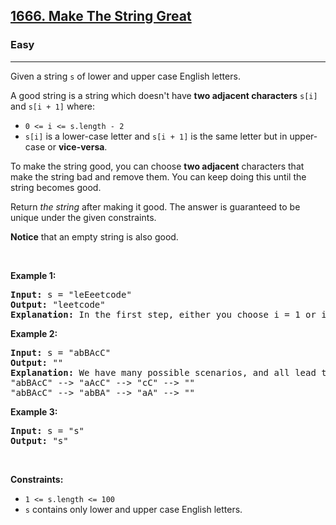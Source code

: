 <h2><a href="https://leetcode.com/problems/make-the-string-great/">1666. Make The String Great</a></h2><h3>Easy</h3><hr><p>Given a string <code>s</code> of lower and upper case English letters.</p>

<p>A good string is a string which doesn&#39;t have <strong>two adjacent characters</strong> <code>s[i]</code> and <code>s[i + 1]</code> where:</p>

<ul>
	<li><code>0 &lt;= i &lt;= s.length - 2</code></li>
	<li><code>s[i]</code> is a lower-case letter and <code>s[i + 1]</code> is the same letter but in upper-case or <strong>vice-versa</strong>.</li>
</ul>

<p>To make the string good, you can choose <strong>two adjacent</strong> characters that make the string bad and remove them. You can keep doing this until the string becomes good.</p>

<p>Return <em>the string</em> after making it good. The answer is guaranteed to be unique under the given constraints.</p>

<p><strong>Notice</strong> that an empty string is also good.</p>

<p>&nbsp;</p>
<p><strong class="example">Example 1:</strong></p>

<pre>
<strong>Input:</strong> s = &quot;leEeetcode&quot;
<strong>Output:</strong> &quot;leetcode&quot;
<strong>Explanation:</strong> In the first step, either you choose i = 1 or i = 2, both will result &quot;leEeetcode&quot; to be reduced to &quot;leetcode&quot;.
</pre>

<p><strong class="example">Example 2:</strong></p>

<pre>
<strong>Input:</strong> s = &quot;abBAcC&quot;
<strong>Output:</strong> &quot;&quot;
<strong>Explanation:</strong> We have many possible scenarios, and all lead to the same answer. For example:
&quot;abBAcC&quot; --&gt; &quot;aAcC&quot; --&gt; &quot;cC&quot; --&gt; &quot;&quot;
&quot;abBAcC&quot; --&gt; &quot;abBA&quot; --&gt; &quot;aA&quot; --&gt; &quot;&quot;
</pre>

<p><strong class="example">Example 3:</strong></p>

<pre>
<strong>Input:</strong> s = &quot;s&quot;
<strong>Output:</strong> &quot;s&quot;
</pre>

<p>&nbsp;</p>
<p><strong>Constraints:</strong></p>

<ul>
	<li><code>1 &lt;= s.length &lt;= 100</code></li>
	<li><code>s</code> contains only lower and upper case English letters.</li>
</ul>
